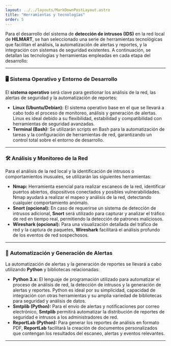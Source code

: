 ```yaml
---
layout: ../../layouts/MarkDownPostLayout.astro
title: "Herramientas y tecnologías"
order: 5
---
```


Para el desarrollo del sistema de **detección de intrusos (IDS)** en la red local de **HILMART**, se han seleccionado una serie de herramientas tecnológicas que facilitan el análisis, la automatización de alertas y reportes, y la integración con sistemas de seguridad existentes. A continuación, se detallan las tecnologías y herramientas empleadas en cada etapa del desarrollo:

---

### 🖥️ **Sistema Operativo y Entorno de Desarrollo**

El **sistema operativo** será clave para gestionar los análisis de la red, las alertas de seguridad y la automatización de reportes:

- **Linux (Ubuntu/Debian):** El sistema operativo base en el que se llevará a cabo todo el proceso de monitoreo, análisis y generación de alertas. Linux es ideal debido a su flexibilidad, estabilidad y compatibilidad con herramientas de seguridad avanzadas.
- **Terminal (Bash):** Se utilizarán scripts en Bash para la automatización de tareas y la configuración de herramientas de red, garantizando un control total sobre el entorno de desarrollo.

---

### 🛠️ **Análisis y Monitoreo de la Red**

Para el análisis de la red local y la identificación de intrusos o comportamientos inusuales, se utilizarán las siguientes herramientas:

- **Nmap:** Herramienta esencial para realizar escaneos de la red, identificar puertos abiertos, dispositivos conectados y posibles vulnerabilidades. Nmap ayudará a realizar el mapeo y análisis de la red, detectando cualquier comportamiento anómalo.
- **Snort (opcional):** En caso de requerirse un sistema de detección de intrusos adicional, **Snort** será utilizado para capturar y analizar el tráfico de red en tiempo real, permitiendo la detección de patrones maliciosos.
- **Wireshark (opcional):** Para una visualización detallada del tráfico de red y la captura de paquetes, **Wireshark** facilitará el análisis profundo de los eventos de red sospechosos.

---

### 🐍 **Automatización y Generación de Alertas**

La automatización de alertas y la generación de reportes se llevará a cabo utilizando **Python** y bibliotecas relacionadas:

- **Python 3.x:** El lenguaje de programación utilizado para automatizar el proceso de análisis de red, la detección de intrusos y la generación de alertas y reportes. Python es ideal por su simplicidad, capacidad de integración con otras herramientas y su amplia variedad de bibliotecas para seguridad y análisis de datos.
- **Smtplib (Python):** Para el envío de alertas y notificaciones por correo electrónico, **Smtplib** permitirá automatizar la distribución de reportes de seguridad e intrusos a los administradores de red.
- **ReportLab (Python):** Para generar los reportes de análisis en formato PDF, **ReportLab** facilitará la creación de documentos personalizados que contengan los resultados del escaneo, alertas y eventos relevantes.

---
